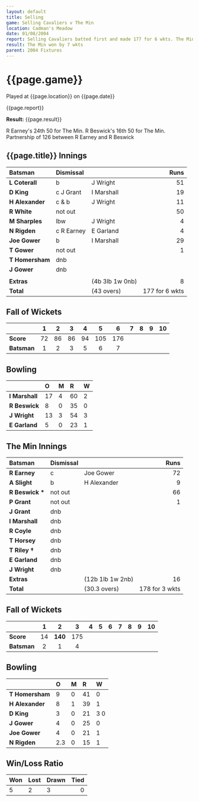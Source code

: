 ```yaml
---
layout: default
title: Selling
game: Selling Cavaliers v The Min
location: Cadman's Meadow
date: 01/08/2004
report: Selling Cavaliers batted first and made 177 for 6 wkts. The Min replied with 178 for 3 wkts
result: The Min won by 7 wkts
parent: 2004 Fixtures
---
```


# {{page.game}}

Played at {{page.location}} on {{page.date}}

{{page.report}}

**Result:** {{page.result}}

R Earney's 24th 50 for The Min. R Beswick's 16th 50 for The Min. Partnership of 126 between R Earney and R Beswick

## {{page.title}} Innings


| Batsman | Dismissal |  | Runs |
|:---|:---|---|---:|
| **L Coterall** | b | J Wright | 51 |
| **D King** | c J Grant | I Marshall | 19 |
| **H Alexander** | c & b | J Wright | 11 |
| **R White** | not out |  | 50 |
| **M Sharples** | lbw | J Wright | 4 |
| **N Rigden** | c R Earney | E Garland | 4 |
| **Joe Gower** | b | I Marshall | 29 |
| **T Gower** | not out |  | 1 |
| **T Homersham** | dnb |  |  |
| **J Gower** | dnb |  |  |
|  |  |  |  |
| **Extras** | | (4b 3lb 1w 0nb) | 8 |
| **Total** | | (43 overs) | 177 for 6 wkts |

## Fall of Wickets

| | 1 | 2 | 3 | 4 | 5 | 6 | 7 | 8 | 9 | 10 |
|---|:---:|:---:|:---:|:---:|:---:|:---:|:---:|:---:|:---:|:---:|
| **Score** | 72 | 86 | 86 | 94 | 105 | 176 |  |  |  |  |
| **Batsman** | 1 | 2 | 3 | 5 | 6 | 7 |  |  |  |  |

## Bowling

| | O | M | R | W |
|---|:---|:---|:---|:---|
| **I Marshall** | 17 | 4 | 60 | 2 |
| **R Beswick** | 8 | 0 | 35 | 0 |
| **J Wright** | 13 | 3 | 54 | 3 |
| **E Garland** | 5 | 0 | 23 | 1 |

## The Min Innings

| Batsman | Dismissal |  | Runs |
|:---|:---|---|---:|
| **R Earney** | c | Joe Gower | 72 |
| **A Slight** | b | H Alexander | 9 |
| **R Beswick &#42;** | not out |  | 66 |
| **P Grant** | not out |  | 1 |
| **J Grant** | dnb |  |  |
| **I Marshall** | dnb |  |  |
| **R Coyle** | dnb |  |  |
| **T Horsey** | dnb |  |  |
| **T Riley &#8224;** | dnb |  |  |
| **E Garland** | dnb |  |  |
| **J Wright** | dnb |  |  |
| **Extras** | | (12b 1lb 1w 2nb) | 16 |
| **Total** | | (30.3 overs) | 178 for 3 wkts |

## Fall of Wickets

| | 1 | 2 | 3 | 4 | 5 | 6 | 7 | 8 | 9 | 10 |
|---|:---:|:---:|:---:|:---:|:---:|:---:|:---:|:---:|:---:|:---:|
| **Score** | 14 | **140** | 175 |  |  |  |  |  |  |  |
| **Batsman** | 2 | 1 | 4 |  |  |  |  |  |  |  |

## Bowling

| | O | M | R | W |
|---|:---|:---|:---|:---|
| **T Homersham** | 9 | 0 | 41 | 0 |
| **H Alexander** | 8 | 1 | 39 | 1 |
| **D King** | 3 | 0 | 21 | 3 0|
| **J Gower** | 4 | 0 | 25 | 0 |
| **Joe Gower** | 4 | 0 | 21 | 1 |
| **N Rigden** | 2.3 | 0 | 15 | 1 |

## Win/Loss Ratio

| Won | Lost | Drawn | Tied |
|:---|:---|:---|---:|
| 5 | 2 | 3 | 0 |